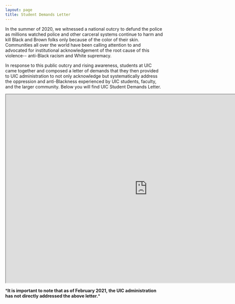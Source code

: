 ```yaml
---
layout: page
title: Student Demands Letter
---
```

  
In the summer of 2020, we witnessed a national outcry to defund the police as millions watched police and other carceral systems continue to harm and kill Black and Brown folks only because of the color of their skin. Communities all over the world have been calling attention to and advocated for institutional acknowledgement of the root cause of this violence-- anti-Black racism and White supremacy.   

In response to this public outcry and rising awareness, students at UIC came together and composed a letter of demands that they then provided to UIC administration to not only acknowledge but systematically address the oppression and anti-Blackness experienced by UIC students, faculty, and the larger community.  Below you will find UIC Student Demands Letter.  

<iframe id="student-demands" src="https://docs.google.com/document/u/1/d/e/2PACX-1vS5aNtgjnyFemX1x2EcgplCg26yTnM5BTW9qd84wCJY6KeoHieUKFtu-xPxNz4lStpaBowyV7SeuE-p/pub" height="600" width="900" title="student demands"></iframe>

\*__It is important to note that as of February 2021, the UIC administration has not directly addressed the above letter.__\*
